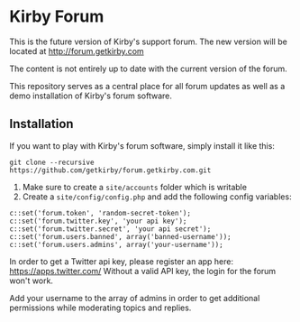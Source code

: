 # Kirby Forum

This is the future version of Kirby's support forum.
The new version will be located at http://forum.getkirby.com

The content is not entirely up to date with the current version of the forum.

This repository serves as a central place for all forum updates as well as a demo installation of Kirby's forum software.

## Installation

If you want to play with Kirby's forum software, simply install it like this:

```
git clone --recursive https://github.com/getkirby/forum.getkirby.com.git
```

1. Make sure to create a `site/accounts` folder which is writable
2. Create a `site/config/config.php` and add the following config variables: 

```
c::set('forum.token', 'random-secret-token');
c::set('forum.twitter.key', 'your api key');
c::set('forum.twitter.secret', 'your api secret');
c::set('forum.users.banned', array('banned-username'));
c::set('forum.users.admins', array('your-username'));
```

In order to get a Twitter api key, please register an app here: https://apps.twitter.com/
Without a valid API key, the login for the forum won't work. 

Add your username to the array of admins in order to get additional permissions while moderating topics and replies. 
